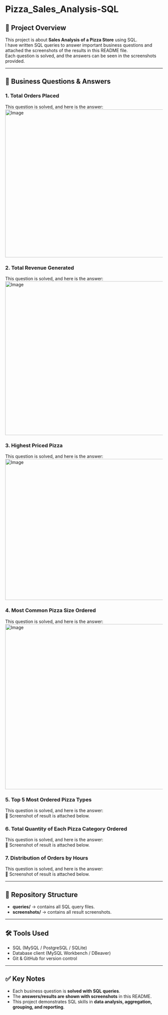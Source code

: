 # Pizza_Sales_Analysis-SQL

## 📖 Project Overview
This project is about **Sales Analysis of a Pizza Store** using SQL.  
I have written SQL queries to answer important business questions and attached the screenshots of the results in this README file.  
Each question is solved, and the answers can be seen in the screenshots provided.  

---

## 🔎 Business Questions & Answers

### 1. Total Orders Placed  
This question is solved, and here is the answer:  
<img width="558" height="472" alt="Image" src="https://github.com/user-attachments/assets/ef929dbc-2c03-4341-a34e-0ed206bb3ccd" />

### 2. Total Revenue Generated  
This question is solved, and here is the answer:  
<img width="546" height="491" alt="Image" src="https://github.com/user-attachments/assets/489d5c07-35fc-41c3-8daa-6156750ae2b5" />  

### 3. Highest Priced Pizza  
This question is solved, and here is the answer:  
<img width="641" height="450" alt="Image" src="https://github.com/user-attachments/assets/90f186b9-0880-4e2b-bedd-60b4e3311576" />  

### 4. Most Common Pizza Size Ordered  
This question is solved, and here is the answer:  
<img width="762" height="527" alt="Image" src="https://github.com/user-attachments/assets/85697f0c-05bd-4fcf-beaa-b6861a2c8154" />

### 5. Top 5 Most Ordered Pizza Types  
This question is solved, and here is the answer:  
📸 Screenshot of result is attached below.  

### 6. Total Quantity of Each Pizza Category Ordered  
This question is solved, and here is the answer:  
📸 Screenshot of result is attached below.  

### 7. Distribution of Orders by Hours  
This question is solved, and here is the answer:  
📸 Screenshot of result is attached below.  

---

## 📂 Repository Structure
- **queries/** → contains all SQL query files.  
- **screenshots/** → contains all result screenshots.  

---

## 🛠️ Tools Used
- SQL (MySQL / PostgreSQL / SQLite)  
- Database client (MySQL Workbench / DBeaver)  
- Git & GitHub for version control  

---

## ✅ Key Notes
- Each business question is **solved with SQL queries**.  
- The **answers/results are shown with screenshots** in this README.  
- This project demonstrates SQL skills in **data analysis, aggregation, grouping, and reporting**. 
